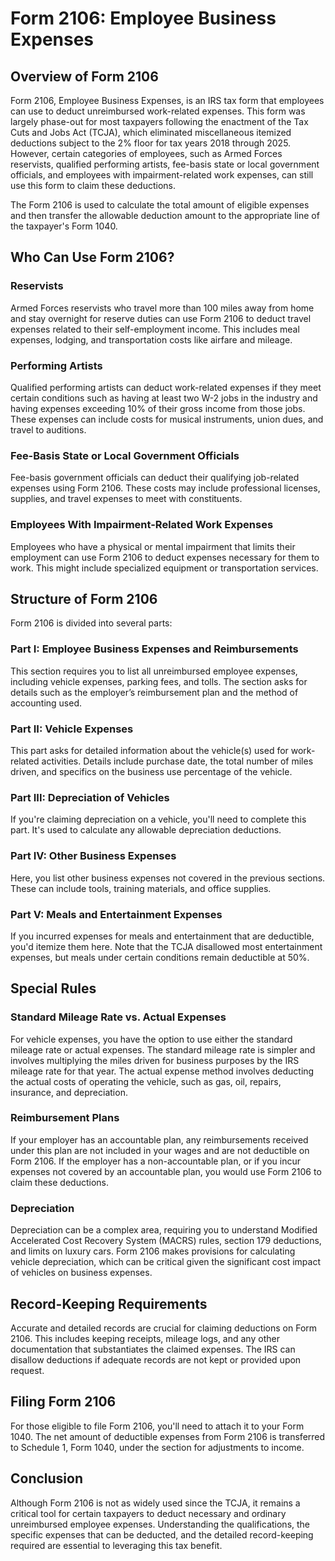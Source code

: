 # Form 2106: Employee Business Expenses

## Overview of Form 2106

Form 2106, Employee Business Expenses, is an IRS tax form that employees can use to deduct unreimbursed work-related expenses. This form was largely phase-out for most taxpayers following the enactment of the Tax Cuts and Jobs Act (TCJA), which eliminated miscellaneous itemized deductions subject to the 2% floor for tax years 2018 through 2025. However, certain categories of employees, such as Armed Forces reservists, qualified performing artists, fee-basis state or local government officials, and employees with impairment-related work expenses, can still use this form to claim these deductions.

The Form 2106 is used to calculate the total amount of eligible expenses and then transfer the allowable deduction amount to the appropriate line of the taxpayer's Form 1040.

## Who Can Use Form 2106?

### Reservists

Armed Forces reservists who travel more than 100 miles away from home and stay overnight for reserve duties can use Form 2106 to deduct travel expenses related to their self-employment income. This includes meal expenses, lodging, and transportation costs like airfare and mileage.

### Performing Artists

Qualified performing artists can deduct work-related expenses if they meet certain conditions such as having at least two W-2 jobs in the industry and having expenses exceeding 10% of their gross income from those jobs. These expenses can include costs for musical instruments, union dues, and travel to auditions.

### Fee-Basis State or Local Government Officials

Fee-basis government officials can deduct their qualifying job-related expenses using Form 2106. These costs may include professional licenses, supplies, and travel expenses to meet with constituents.

### Employees With Impairment-Related Work Expenses

Employees who have a physical or mental impairment that limits their employment can use Form 2106 to deduct expenses necessary for them to work. This might include specialized equipment or transportation services.

## Structure of Form 2106

Form 2106 is divided into several parts:

### Part I: Employee Business Expenses and Reimbursements

This section requires you to list all unreimbursed employee expenses, including vehicle expenses, parking fees, and tolls. The section asks for details such as the employer’s reimbursement plan and the method of accounting used.

### Part II: Vehicle Expenses

This part asks for detailed information about the vehicle(s) used for work-related activities. Details include purchase date, the total number of miles driven, and specifics on the business use percentage of the vehicle. 

### Part III: Depreciation of Vehicles

If you're claiming depreciation on a vehicle, you'll need to complete this part. It's used to calculate any allowable depreciation deductions.

### Part IV: Other Business Expenses

Here, you list other business expenses not covered in the previous sections. These can include tools, training materials, and office supplies.

### Part V: Meals and Entertainment Expenses

If you incurred expenses for meals and entertainment that are deductible, you'd itemize them here. Note that the TCJA disallowed most entertainment expenses, but meals under certain conditions remain deductible at 50%.

## Special Rules

### Standard Mileage Rate vs. Actual Expenses

For vehicle expenses, you have the option to use either the standard mileage rate or actual expenses. The standard mileage rate is simpler and involves multiplying the miles driven for business purposes by the IRS mileage rate for that year. The actual expense method involves deducting the actual costs of operating the vehicle, such as gas, oil, repairs, insurance, and depreciation.

### Reimbursement Plans

If your employer has an accountable plan, any reimbursements received under this plan are not included in your wages and are not deductible on Form 2106. If the employer has a non-accountable plan, or if you incur expenses not covered by an accountable plan, you would use Form 2106 to claim these deductions. 

### Depreciation

Depreciation can be a complex area, requiring you to understand Modified Accelerated Cost Recovery System (MACRS) rules, section 179 deductions, and limits on luxury cars. Form 2106 makes provisions for calculating vehicle depreciation, which can be critical given the significant cost impact of vehicles on business expenses.

## Record-Keeping Requirements

Accurate and detailed records are crucial for claiming deductions on Form 2106. This includes keeping receipts, mileage logs, and any other documentation that substantiates the claimed expenses. The IRS can disallow deductions if adequate records are not kept or provided upon request.

## Filing Form 2106

For those eligible to file Form 2106, you'll need to attach it to your Form 1040. The net amount of deductible expenses from Form 2106 is transferred to Schedule 1, Form 1040, under the section for adjustments to income.

## Conclusion

Although Form 2106 is not as widely used since the TCJA, it remains a critical tool for certain taxpayers to deduct necessary and ordinary unreimbursed employee expenses. Understanding the qualifications, the specific expenses that can be deducted, and the detailed record-keeping required are essential to leveraging this tax benefit.